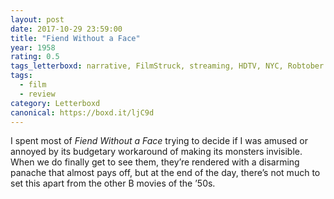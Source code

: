 ```yaml
---
layout: post 
date: 2017-10-29 23:59:00
title: "Fiend Without a Face"
year: 1958
rating: 0.5
tags_letterboxd: narrative, FilmStruck, streaming, HDTV, NYC, Robtober
tags:
  - film
  - review
category: Letterboxd
canonical: https://boxd.it/ljC9d
---
```


I spent most of <cite>Fiend Without a Face</cite> trying to decide if I was amused or annoyed by its budgetary workaround of making its monsters invisible. When we do finally get to see them, they’re rendered with a disarming panache that almost pays off, but at the end of the day, there’s not much to set this apart from the other B movies of the ’50s.